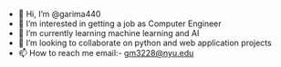 - 👋 Hi, I’m @garima440
- 👀 I’m interested in getting a job as Computer Engineer
- 🌱 I’m currently learning machine learning and AI
- 💞️ I’m looking to collaborate on python and web application projects
- 📫 How to reach me email:- gm3228@nyu.edu

<!---
garima440/garima440 is a ✨ special ✨ repository because its `README.md` (this file) appears on your GitHub profile.
You can click the Preview link to take a look at your changes.
--->
